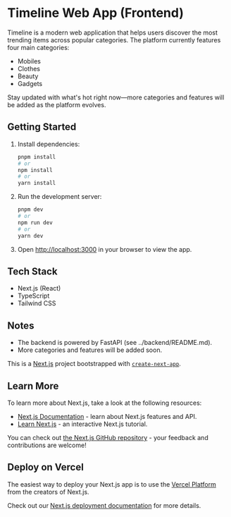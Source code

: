 # Timeline Web App (Frontend)

Timeline is a modern web application that helps users discover the most trending items across popular categories. The platform currently features four main categories:

- Mobiles
- Clothes
- Beauty
- Gadgets

Stay updated with what's hot right now—more categories and features will be added as the platform evolves.

## Getting Started

1. Install dependencies:
   ```sh
   pnpm install
   # or
   npm install
   # or
   yarn install
   ```

2. Run the development server:
   ```sh
   pnpm dev
   # or
   npm run dev
   # or
   yarn dev
   ```

3. Open [http://localhost:3000](http://localhost:3000) in your browser to view the app.

## Tech Stack
- Next.js (React)
- TypeScript
- Tailwind CSS

## Notes
- The backend is powered by FastAPI (see ../backend/README.md).
- More categories and features will be added soon.

This is a [Next.js](https://nextjs.org) project bootstrapped with [`create-next-app`](https://nextjs.org/docs/app/api-reference/cli/create-next-app).

## Learn More

To learn more about Next.js, take a look at the following resources:

- [Next.js Documentation](https://nextjs.org/docs) - learn about Next.js features and API.
- [Learn Next.js](https://nextjs.org/learn) - an interactive Next.js tutorial.

You can check out [the Next.js GitHub repository](https://github.com/vercel/next.js) - your feedback and contributions are welcome!

## Deploy on Vercel

The easiest way to deploy your Next.js app is to use the [Vercel Platform](https://vercel.com/new?utm_medium=default-template&filter=next.js&utm_source=create-next-app&utm_campaign=create-next-app-readme) from the creators of Next.js.

Check out our [Next.js deployment documentation](https://nextjs.org/docs/app/building-your-application/deploying) for more details.
